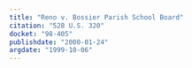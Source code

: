 ```yaml
---
title: "Reno v. Bossier Parish School Board"
citation: "528 U.S. 320"
docket: "98-405"
publishdate: "2000-01-24"
argdate: "1999-10-06"
---
```

